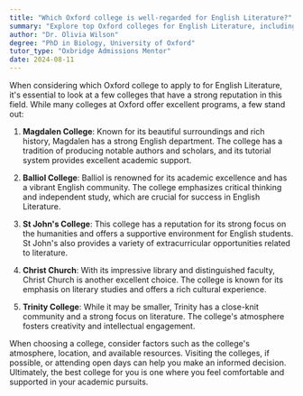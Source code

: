 ```yaml
---
title: "Which Oxford college is well-regarded for English Literature?"
summary: "Explore top Oxford colleges for English Literature, including Magdalen, Balliol, St John's, Christ Church, and Trinity, for academic excellence and support."
author: "Dr. Olivia Wilson"
degree: "PhD in Biology, University of Oxford"
tutor_type: "Oxbridge Admissions Mentor"
date: 2024-08-11
---
```


When considering which Oxford college to apply to for English Literature, it's essential to look at a few colleges that have a strong reputation in this field. While many colleges at Oxford offer excellent programs, a few stand out:

1. **Magdalen College**: Known for its beautiful surroundings and rich history, Magdalen has a strong English department. The college has a tradition of producing notable authors and scholars, and its tutorial system provides excellent academic support.

2. **Balliol College**: Balliol is renowned for its academic excellence and has a vibrant English community. The college emphasizes critical thinking and independent study, which are crucial for success in English Literature.

3. **St John's College**: This college has a reputation for its strong focus on the humanities and offers a supportive environment for English students. St John's also provides a variety of extracurricular opportunities related to literature.

4. **Christ Church**: With its impressive library and distinguished faculty, Christ Church is another excellent choice. The college is known for its emphasis on literary studies and offers a rich cultural experience.

5. **Trinity College**: While it may be smaller, Trinity has a close-knit community and a strong focus on literature. The college's atmosphere fosters creativity and intellectual engagement.

When choosing a college, consider factors such as the college's atmosphere, location, and available resources. Visiting the colleges, if possible, or attending open days can help you make an informed decision. Ultimately, the best college for you is one where you feel comfortable and supported in your academic pursuits.
    